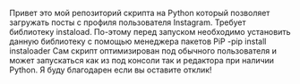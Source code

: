 Привет это мой репозиторий скрипта на Python который позволяет загружать посты с профиля пользователя Instagram.
Требует библиотеку instaload. По-этому перед запуском необходимо установить данную библиотеку с помощью менеджера пакетов PiP
-pip install instaloader
Сам скрипт оптимизирован под обычного пользователя и может запускаться как из под консоли так и редактора при наличии 
Python.
Я буду благодарен если вы оставите отклик!
